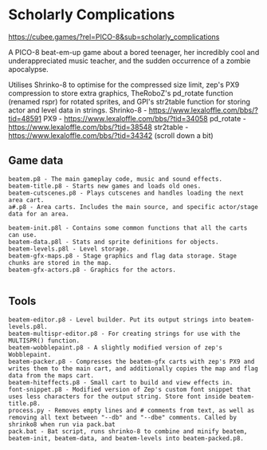 # Scholarly Complications
https://cubee.games/?rel=PICO-8&sub=scholarly_complications

A PICO-8 beat-em-up game about a bored teenager, her incredibly cool and underappreciated music teacher, and the sudden occurrence of a zombie apocalypse.

Utilises Shrinko-8 to optimise for the compressed size limit, zep's PX9 compression to store extra graphics, TheRoboZ's pd_rotate function (renamed rspr) for rotated sprites, and GPI's str2table function for storing actor and level data in strings.
Shrinko-8	- https://www.lexaloffle.com/bbs/?tid=48591
PX9			- https://www.lexaloffle.com/bbs/?tid=34058
pd_rotate	- https://www.lexaloffle.com/bbs/?tid=38548
str2table	- https://www.lexaloffle.com/bbs/?tid=34342 (scroll down a bit)


## Game data
```
beatem.p8 - The main gameplay code, music and sound effects.
beatem-title.p8 - Starts new games and loads old ones.
beatem-cutscenes.p8 - Plays cutscenes and handles loading the next area cart.
a#.p8 - Area carts. Includes the main source, and specific actor/stage data for an area.

beatem-init.p8l - Contains some common functions that all the carts can use.
beatem-data.p8l - Stats and sprite definitions for objects.
beatem-levels.p8l - Level storage.
beatem-gfx-maps.p8 - Stage graphics and flag data storage. Stage chunks are stored in the map.
beatem-gfx-actors.p8 - Graphics for the actors.


```

## Tools
```
beatem-editor.p8 - Level builder. Put its output strings into beatem-levels.p8l.
beatem-multispr-editor.p8 - For creating strings for use with the MULTISPR() function.
beatem-wobblepaint.p8 - A slightly modified version of zep's Wobblepaint.
beatem-packer.p8 - Compresses the beatem-gfx carts with zep's PX9 and writes them to the main cart, and additionally copies the map and flag data from the maps cart.
beatem-hiteffects.p8 - Small cart to build and view effects in.
font-snippet.p8 - Modified version of Zep's custom font snippet that uses less characters for the output string. Store font inside beatem-title.p8.
process.py - Removes empty lines and # comments from text, as well as removing all text between "--db" and "--dbe" comments. Called by shrinko8 when run via pack.bat
pack.bat - Bat script, runs shrinko-8 to combine and minify beatem, beatem-init, beatem-data, and beatem-levels into beatem-packed.p8.
```
